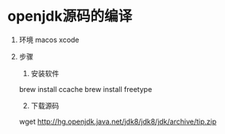 # openjdk源码的编译
1. 环境
macos
xcode
2. 步骤
    1. 安装软件   
    
    brew install ccache
    brew install freetype

    2. 下载源码  

    wget http://hg.openjdk.java.net/jdk8/jdk8/jdk/archive/tip.zip